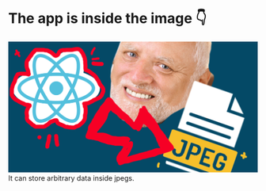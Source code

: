 # The app is inside the image 👇

![React Inside](./react-inside.jpeg)
It can store arbitrary data inside jpegs.
